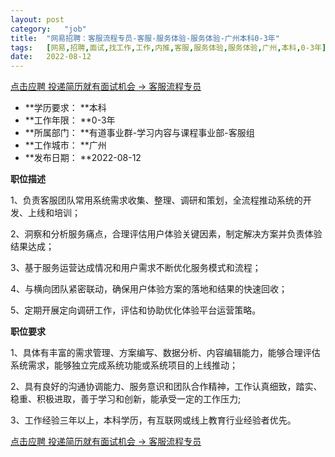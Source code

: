 ```yaml
---
layout:	post
category:	"job"
title:	"网易招聘：客服流程专员-客服-服务体验-服务体验-广州本科0-3年"
tags:	[网易,招聘,面试,找工作,工作,内推,客服,服务体验,服务体验,广州,本科,0-3年]
date:	2022-08-12
---
```


[点击应聘 投递简历就有面试机会 ->  客服流程专员](http://mobile.bole.netease.com/bole/boleDetail?id=21947&employeeId=346f03c3cda5f04c&key=all)



- **学历要求： **本科
- **工作年限： **0-3年
- **所属部门： **有道事业群-学习内容与课程事业部-客服组
- **工作城市： **广州
- **发布日期： **2022-08-12



**职位描述**

1、负责客服团队常用系统需求收集、整理、调研和策划，全流程推动系统的开发、上线和培训；

2、洞察和分析服务痛点，合理评估用户体验关键因素，制定解决方案并负责体验结果达成；

3、基于服务运营达成情况和用户需求不断优化服务模式和流程；

4、与横向团队紧密联动，确保用户体验方案的落地和结果的快速回收；

5、定期开展定向调研工作，评估和协助优化体验平台运营策略。







**职位要求**

1、具体有丰富的需求管理、方案编写、数据分析、内容编辑能力，能够合理评估系统需求，能够独立完成系统功能或系统项目的上线推动；

2、具有良好的沟通协调能力、服务意识和团队合作精神，工作认真细致，踏实、稳重、积极进取，善于学习和创新，能承受一定的工作压力;

3、工作经验三年以上，本科学历，有互联网或线上教育行业经验者优先。



[点击应聘 投递简历就有面试机会 ->  客服流程专员](http://mobile.bole.netease.com/bole/boleDetail?id=21947&employeeId=346f03c3cda5f04c&key=all)